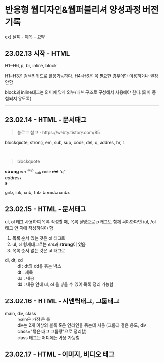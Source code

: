 <h1>반응형 웹디자인&웹퍼블리셔 양성과정 버전기록</h1>
<p>ex) 날짜 - 제목 - 요약</p>
<h2>23.02.13 시작 - HTML</h2>
<p>H1~H6, p, br, inline, block</p>
<p>H1~H3은 검색키워드로 활용가능하다. H4~H6은 꼭 필요한 경우에만 이용하거나 권장안함</p>
<p>block과 inline태그는 의미에 맞게 외부/내부 구조로 구성해서 사용해야 한다.(의미 중첩되지 않도록)</p>
<hr>
<h2>23.02.14 - HTML - 문서태그</h2>
<blockquote cite="https://webty.tistory.com/85">블로그 참고 - https://webty.tistory.com/85</blockquote>
<p>blockquote, strong, em, sub, sup, code, del, q, addres, hr, s</p>
<p><br><blockquote>blockquote</blockquote> <strong>strong</strong> <em>em</em> <sup>sup</sup> <sub>sub</sub> <code>code</code> <del>del</del> <q>q</q> <address>address</address> <s>s</s> </p>
<p>gnb, inb, snb, fnb, breadcrumbs</p>
<h2>23.02.15 - HTML - 문서태그</h2>
<p>ul, ol 태그 사용하여 목록 작성할 때, 목록 설명으로 p 태그도 함께 써야한다면 /ul, /ol 태그 안 쪽에 작성하여야 함</p>
<ol>
  <li>목록 순서 있는 것은 ol 태그로</li>
  <li>ul, ol 형제태그로는 <em>em</em>과 <strong>strong</strong>이 있음</li>
  <li>목록 순서 없는 것은 ul 태그로</li>
</ol>
<dl>
  <dt>dl, dt, dd</dt>
  <dd>dl : dt와 dd를 묶는 박스</dd>
  <dd>dt : 제목</dd>
  <dd>dd : 내용</dd>
  <dd>dd : 내용 안에 ul, ol 을 넣을 수 있어 목록 정리 가능함</dd>
</dl>
<div class="study">
  <h2>23.02.16 - HTML - 시맨틱태그, 그룹태그</h2>
  <dl>
    <dt>main, div, class</dt>
    <dd>main은 가장 큰 틀</dd>
    <dd>div는 2개 이상의 블록 혹은 인라인을 묶는데 사용 (그룹과 같은 용도, div class="묶은 태그 그룹명"으로 정리함)</dd>
    <dd>class 태그는 어디에든 사용 가능함</dd>
  </dl>
</div>
<h2>23.02.17 - HTML - 이미지, 비디오 태그</2>
